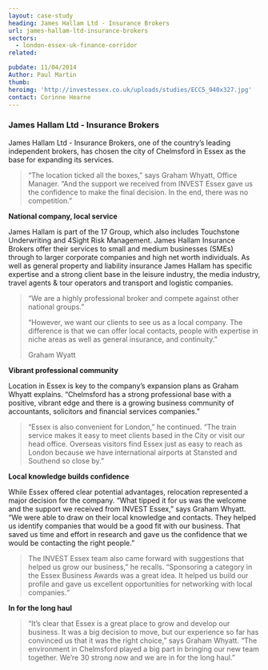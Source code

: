 ```yaml
---
layout: case-study
heading: James Hallam Ltd - Insurance Brokers
url: james-hallam-ltd-insurance-brokers
sectors:
  - london-essex-uk-finance-corridor
related:

pubdate: 11/04/2014
Author: Paul Martin
thumb: 
heroimg: 'http://investessex.co.uk/uploads/studies/ECC5_940x327.jpg'
contact: Corinne Hearne
---
```

 <h3>James Hallam Ltd - Insurance Brokers</h3><p>James Hallam Ltd - Insurance Brokers, one of the country’s leading independent brokers, has chosen the city of Chelmsford in Essex as the base for expanding its services.</p><blockquote><p>“The location ticked all the boxes,” says Graham Whyatt, Office Manager. “And the support we received from INVEST Essex gave us the confidence to make the final decision. In the end, there was no competition.”</p></blockquote><p><strong>National company, local service </strong></p><p>James Hallam is part of the 17 Group, which also includes Touchstone Underwriting and 4Sight Risk Management. James Hallam Insurance Brokers offer their services to small and medium businesses (SMEs) through to larger corporate companies and high net worth individuals. As well as general property and liability insurance James Hallam has specific expertise and a strong client base in the leisure industry, the media industry, travel agents &amp; tour operators and transport and logistic companies.</p><blockquote><p>“We are a highly professional broker and compete against other national groups.”</p><p>“However, we want our clients to see us as a local company. The difference is that we can offer local contacts, people with expertise in niche areas as well as general insurance, and continuity.”</p><p>Graham Wyatt </p></blockquote><p><strong>Vibrant professional community</strong></p><p>Location in Essex is key to the company’s expansion plans as Graham Whyatt explains. “Chelmsford has a strong professional base with a positive, vibrant edge and there is a growing business community of accountants, solicitors and financial services companies.”</p><blockquote><p>“Essex is also convenient for London,” he continued. “The train service makes it easy to meet clients based in the City or visit our head office. Overseas visitors find Essex just as easy to reach as London because we have international airports at Stansted and Southend so close by.” </p></blockquote><p><strong>Local knowledge builds confidence</strong></p><p>While Essex offered clear potential advantages, relocation represented a major decision for the company. “What tipped it for us was the welcome and the support we received from INVEST Essex,” says Graham Whyatt. “We were able to draw on their local knowledge and contacts. They helped us identify companies that would be a good fit with our business. That saved us time and effort in research and gave us the confidence that we would be contacting the right people.”</p><blockquote><p>The INVEST Essex team also came forward with suggestions that helped us grow our business,” he recalls. “Sponsoring a category in the Essex Business Awards was a great idea. It helped us build our profile and gave us excellent opportunities for networking with local companies.“</p></blockquote><p><strong>In for the long haul</strong></p><blockquote><p>“It’s clear that Essex is a great place to grow and develop our business. It was a big decision to move, but our experience so far has convinced us that it was the right choice,” says Graham Whyatt. “The environment in Chelmsford played a big part in bringing our new team together. We’re 30 strong now and we are in for the long haul.” </p></blockquote> 